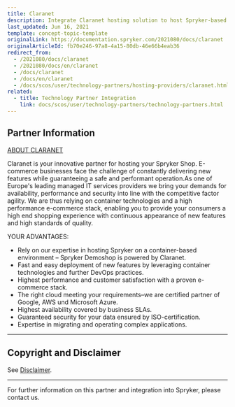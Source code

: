 ```yaml
---
title: Claranet
description: Integrate Claranet hosting solution to host Spryker-based project.
last_updated: Jun 16, 2021
template: concept-topic-template
originalLink: https://documentation.spryker.com/2021080/docs/claranet
originalArticleId: fb70e246-97a8-4a15-80db-46e66b4eab36
redirect_from:
  - /2021080/docs/claranet
  - /2021080/docs/en/claranet
  - /docs/claranet
  - /docs/en/claranet
  - /docs/scos/user/technology-partners/hosting-providers/claranet.html
related:
  - title: Technology Partner Integration
    link: docs/scos/user/technology-partners/technology-partners.html
---
```


## Partner Information

[ABOUT CLARANET](https://www.claranet.de/)

 Claranet is your innovative partner for hosting your Spryker Shop. E-commerce businesses face the challenge of constantly delivering new features while guaranteeing a safe and performant operation.As one of Europe's leading managed IT services providers we bring your demands for availability, performance and security into line with the competitive factor agility. We are thus relying on container technologies and a high performance e-commerce stack, enabling you to provide your consumers a high end shopping experience with continuous appearance of new features and high standards of quality.

 YOUR ADVANTAGES:

* Rely on our expertise in hosting Spryker on a container-based environment – Spryker Demoshop is powered by Claranet.
* Fast and easy deployment of new features by leveraging container technologies and further DevOps practices.
* Highest performance and customer satisfaction with a proven e-commerce stack.
* The right cloud meeting your requirements–we are certified partner of Google, AWS und Microsoft Azure.
* Highest availability covered by business SLAs.
* Guaranteed security for your data ensured by ISO-certification.
* Expertise in migrating and operating complex applications.

---

## Copyright and Disclaimer

See [Disclaimer](https://github.com/spryker/spryker-documentation).

---
For further information on this partner and integration into Spryker, please contact us.

<div class="hubspot-form js-hubspot-form" data-portal-id="2770802" data-form-id="163e11fb-e833-4638-86ae-a2ca4b929a41" id="hubspot-1"></div>
